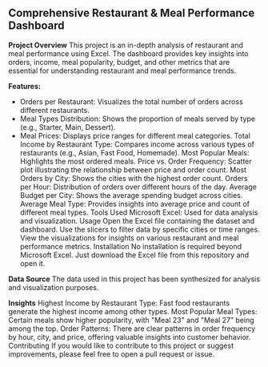 ## **Comprehensive Restaurant & Meal Performance Dashboard**
<!-- Replace with link to your screenshot if hosting the image separately -->

**Project Overview**
This project is an in-depth analysis of restaurant and meal performance using Excel. 
The dashboard provides key insights into orders, income, meal popularity, budget, and other metrics that are essential for understanding restaurant and meal performance trends.

**Features:**
- Orders per Restaurant: Visualizes the total number of orders across different restaurants.
- Meal Types Distribution: Shows the proportion of meals served by type (e.g., Starter, Main, Dessert).
- Meal Prices: Displays price ranges for different meal categories.
Total Income by Restaurant Type: Compares income across various types of restaurants (e.g., Asian, Fast Food, Homemade).
Most Popular Meals: Highlights the most ordered meals.
Price vs. Order Frequency: Scatter plot illustrating the relationship between price and order count.
Most Orders by City: Shows the cities with the highest order count.
Orders per Hour: Distribution of orders over different hours of the day.
Average Budget per City: Shows the average spending budget across cities.
Average Meal Type: Provides insights into average price and count of different meal types.
Tools Used
Microsoft Excel: Used for data analysis and visualization.
Usage
Open the Excel file containing the dataset and dashboard.
Use the slicers to filter data by specific cities or time ranges.
View the visualizations for insights on various restaurant and meal performance metrics.
Installation
No installation is required beyond Microsoft Excel. Just download the Excel file from this repository and open it.

**Data Source**
The data used in this project has been synthesized for analysis and visualization purposes.

**Insights**
Highest Income by Restaurant Type: Fast food restaurants generate the highest income among other types.
Most Popular Meal Types: Certain meals show higher popularity, with "Meal 23" and "Meal 27" being among the top.
Order Patterns: There are clear patterns in order frequency by hour, city, and price, offering valuable insights into customer behavior.
Contributing
If you would like to contribute to this project or suggest improvements, please feel free to open a pull request or issue.

